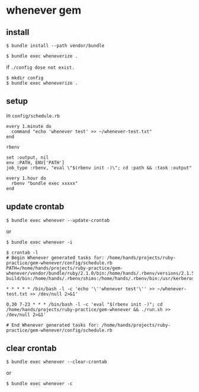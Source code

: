 # whenever gem

## install
```
$ bundle install --path vendor/bundle
```

```
$ bundle exec wheneverize .
```

if `./config dose not exist.`

```
$ mkdir config
$ bundle exec wheneverize .
```

## setup
in `config/schedule.rb`

```
every 1.minute do
  command "echo 'whenever test' >> ~/whenever-test.txt"
end
```

`rbenv`

```
set :output, nil
env :PATH, ENV['PATH']
job_type :rbenv, "eval \"$(rbenv init -)\"; cd :path && :task :output"

every 1.hour do
  rbenv "bundle exec xxxxx"
end
```


## update crontab 
```
$ bundle exec whenever --update-crontab
```
or
```
$ bundle exec whenever -i
```

```
$ crontab -l
# Begin Whenever generated tasks for: /home/hands/projects/ruby-practice/gem-whenever/config/schedule.rb
PATH=/home/hands/projects/ruby-practice/gem-whenever/vendor/bundle/ruby/2.1.0/bin:/home/hands/.rbenv/versions/2.1.5/bin:/home/hands/.rbenv/libexec:/home/hands/.rbenv/plugins/ruby-build/bin:/home/hands/.rbenv/shims:/home/hands/.rbenv/bin:/usr/kerberos/bin:/usr/local/bin:/bin:/usr/bin:/home/hands/bin

* * * * * /bin/bash -l -c 'echo '\''whenever test'\'' >> ~/whenever-test.txt >> /dev/null 2>&1'

0,30 7-23 * * * /bin/bash -l -c 'eval "$(rbenv init -)"; cd /home/hands/projects/ruby-practice/gem-whenever && ./run.sh >> /dev/null 2>&1'

# End Whenever generated tasks for: /home/hands/projects/ruby-practice/gem-whenever/config/schedule.rb
```

## clear crontab 
```
$ bundle exec whenever --clear-crontab
```
or
```
$ bundle exec whenever -c
```
